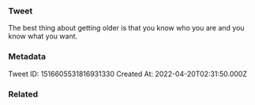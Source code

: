### Tweet
The best thing about getting older is that you know who you are and you know what you want.

### Metadata
Tweet ID: 1516605531816931330
Created At: 2022-04-20T02:31:50.000Z

### Related

